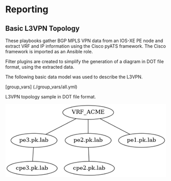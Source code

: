 # Reporting

## Basic L3VPN Topology
These playbooks gather BGP MPLS VPN data from an IOS-XE PE node and extract VRF and IP information using the Cisco pyATS framework. The Cisco framework is imported as an Ansible role.

Filter plugins are created to simplify the generation of a diagram in DOT file format, using the extracted data.

The following basic data model was used to describe the L3VPN.

[group_vars] (./group_vars/all.yml)
 
 L3VPN topology sample in DOT file format.
 
 ![L3VPN Diagram](./results/pe2.pk.lab.png)
